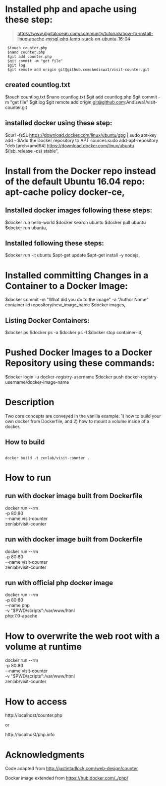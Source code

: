 # Installed php and apache using these step: 
 >https://www.digitalocean.com/community/tutorials/how-to-install-linux-apache-mysql-php-lamp-stack-on-ubuntu-16-04
 ```
  $touch counter.php
  $nano counter.php
  $git add counter.php
  $git commit -m "get file" 
  $git log
  $git remote add origin git@github.com:Andiswa1/visit-counter.git
  ```
  
 ## created countlog.txt
 
  $touch countlog.txt
  $nano countlog.txt
  $git add countlog.php
  $git commit -m "get file"
  $git log
  $git remote add origin git@github.com:Andiswa1/visit-counter.git 
  
 ## installed docker using these step:
 
  $curl -fsSL https://download.docker.com/linux/ubuntu/gpg | sudo apt-key add -
  $Add the Docker repository to APT sources:sudo add-apt-repository "deb [arch=amd64] https://download.docker.com/linux/ubuntu $(lsb_release -cs) stable",

# Install from the Docker repo instead of the default Ubuntu 16.04 repo: apt-cache policy docker-ce,

## Installed docker images following these steps:

 $docker run hello-world
 $docker search ubuntu
 $docker pull ubuntu
 $docker run ubuntu,
 
## Installed following these steps:

 $docker run -it ubuntu
 $apt-get update
 $apt-get install -y nodejs,
 
# Installed committing Changes in a Container to a Docker Image:

 $docker commit -m "What did you do to the image" -a "Author Name" container-id repository/new_image_name
 $docker images,
 
## Listing Docker Containers:

 $docker ps
 $docker ps -a
 $docker ps -l
 $docker stop container-id,
 
# Pushed Docker Images to a Docker Repository using these commands:
 $docker login -u docker-registry-username
 $docker push docker-registry-username/docker-image-name
 
 # Description
 
 Two core concepts are conveyed in the vanilla example: 1) how to build your own docker from Dockerfile, and 2) how to mount a volume inside of a docker.
 
 ## How to build
 ```
 
docker build -t zenlab/visit-counter .
```

# How to run
## run with docker image built from Dockerfile

docker run --rm \
  -p 80:80 \
  --name visit-counter \
  zenlab/visit-counter
  
  ## run with docker image built from Dockerfile
  
  docker run --rm \
  -p 80:80 \
  --name visit-counter \
  zenlab/visit-counter
  
 ## run with official php docker image
  
docker run --rm \
  -p 80:80 \
  --name php \
  -v "$PWD/scripts":/var/www/html \
  php:7.0-apache
  
# How to overwrite the web root with a volume at runtime

docker run --rm \
  -p 80:80 \
  --name visit-counter \
  -v "$PWD/scripts":/var/www/html \
  zenlab/visit-counter
  
 # How to access
 
 http://localhost/counter.php
 
 or

 http://localhost/php.info
 
 # Acknowledgments
 
 Code adapted from http://justintadlock.com/web-design/counter
 
 Docker image extended from https://hub.docker.com/_/php/
 
